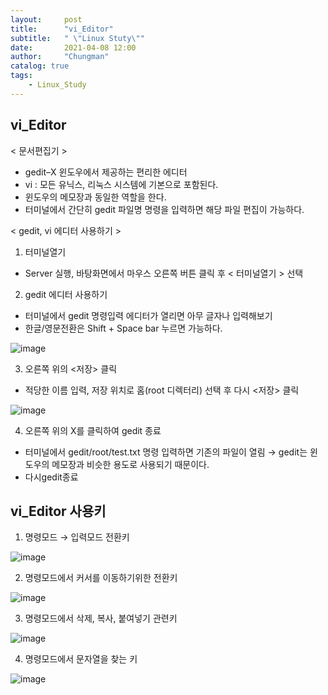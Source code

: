 ```yaml
---
layout:     post
title:      "vi_Editor"
subtitle:   " \"Linux Stuty\""
date:       2021-04-08 12:00
author:     "Chungman"
catalog: true
tags:
    - Linux_Study
---
```


## vi_Editor


< 문서편집기 >


- gedit–X 윈도우에서 제공하는 편리한 에디터
- vi : 모든 유닉스, 리눅스 시스템에 기본으로 포함된다. 
- 윈도우의 메모장과 동일한 역할을 한다.
- 터미널에서 간단히 gedit 파일명 명령을 입력하면 해당 파일 편집이 가능하다.


< gedit, vi 에디터 사용하기 >


1. 터미널열기


- Server 실행, 바탕화면에서 마우스 오른쪽 버튼 클릭 후 < 터미널열기 > 선택


2. gedit 에디터 사용하기


- 터미널에서 gedit 명령입력 에디터가 열리면 아무 글자나 입력해보기
- 한글/영문전환은 Shift + Space bar 누르면 가능하다.

![image](https://user-images.githubusercontent.com/79954014/118775180-9dc40400-b8c1-11eb-89c8-6bac5d0f1885.png)


3. 오른쪽 위의 <저장> 클릭


- 적당한 이름 입력, 저장 위치로 홈(root 디렉터리) 선택 후 다시 <저장> 클릭

![image](https://user-images.githubusercontent.com/79954014/118775364-d06dfc80-b8c1-11eb-92e4-1317b9218425.png)


4. 오른쪽 위의 X를 클릭하여 gedit 종료


- 터미널에서 gedit/root/test.txt 명령 입력하면 기존의 파일이 열림 → gedit는 윈도우의 메모장과 비슷한 용도로 사용되기 때문이다.
- 다시gedit종료


## vi_Editor 사용키


1. 명령모드 → 입력모드 전환키

![image](https://user-images.githubusercontent.com/79954014/118776018-7b7eb600-b8c2-11eb-87b7-520d2693c059.png)


2. 명령모드에서 커서를 이동하기위한 전환키

![image](https://user-images.githubusercontent.com/79954014/118776227-b97bda00-b8c2-11eb-89f6-3e9bd899a26c.png)


3. 명령모드에서 삭제, 복사, 붙여넣기 관련키

![image](https://user-images.githubusercontent.com/79954014/118777332-e7ade980-b8c3-11eb-8a50-d9c291ec7842.png)


4. 명령모드에서 문자열을 찾는 키

![image](https://user-images.githubusercontent.com/79954014/118777495-162bc480-b8c4-11eb-85d0-ce5850f0708a.png)
